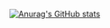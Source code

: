 
[![Anurag's GitHub stats](https://github-readme-stats.vercel.app/api?username=ruhulaminarif)](https://github.com/anuraghazra/github-readme-stats)
